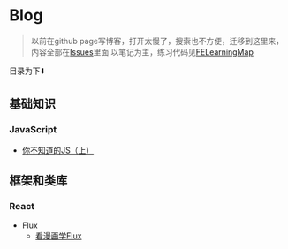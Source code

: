 # Blog

> 以前在github page写博客，打开太慢了，搜索也不方便，迁移到这里来，内容全部在[Issues](https://github.com/duyue6002/Blog/issues)里面
> 以笔记为主，练习代码见[FELearningMap](https://github.com/duyue6002/FELearningMap)

目录为下:arrow_down:

## 基础知识

### JavaScript

- [你不知道的JS（上）](https://github.com/duyue6002/Blog/issues/1)

## 框架和类库

### React

- Flux
  - [看漫画学Flux](https://github.com/duyue6002/Blog/issues/2)